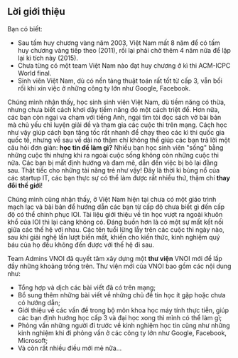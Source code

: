  
## Lời giới thiệu

Bạn có biết:

- Sau tấm huy chương vàng năm 2003, Việt Nam mất 8 năm để có tấm huy chương vàng tiếp theo (2011), rồi lại phải chờ thêm 4 năm nữa để lặp lại kì tích này (2015).
- Chưa từng có một team Việt Nam nào đạt huy chương ở kì thi ACM-ICPC World final.
- Sinh viên Việt Nam, dù có nền tảng thuật toán rất tốt từ cấp 3, vẫn bối rối khi xin việc ở những công ty lớn như Google, Facebook.

Chúng mình nhận thấy, học sinh sinh viên Việt Nam, dù tiềm năng có thừa, nhưng chưa biết cách khơi dậy tiềm năng đó một cách triệt để. Hơn nữa, các bạn còn ngại va chạm với tiếng Anh, ngại tìm tòi đọc sách vở bài bản mà chủ yếu chỉ luyện giải đề và tham gia các cuộc thi trên mạng. Cách học như vậy giúp cách bạn tăng tốc rất nhanh để chạy theo các kì thi quốc gia quốc tế, nhưng về sau về dài nó thậm chí không thể giúp các bạn trả lời một câu hỏi đơn giản: **học tin để làm gì?** Nhiều bạn học sinh viên "sống" bằng những cuộc thi nhưng khi ra ngoài cuộc sống không còn những cuộc thi nữa. Các bạn bị mất định hướng và đam mê, dẫn đến việc bị bỏ lại đằng sau. Thật tiếc cho những tài năng trẻ như vậy! Đây là thời kì bùng nổ của các startup IT, các bạn thực sự có thể làm được rất nhiều thứ, thậm chí **thay đổi thế giới**!

Chúng mình cũng nhận thấy, ở Việt Nam hiện tại chưa có một giáo trình mạch lạc và bài bản để hướng dẫn các bạn từ cấp độ chưa biết gì đến cấp độ có thể chinh phục IOI. Tài liệu giới thiệu về tin học vượt ra ngoài khuôn khổ của IOI thì lại càng không có. Đáng buồn hơn là có một sự mất kết nối giữa các thế hệ với nhau. Các tên tuổi lừng lẫy trên các cuộc thi ngày nào, sau khi giải nghệ lần lượt biến mất, khiến cho kiến thức, kinh nghiệm quý báu của họ đều không đến được với thế hệ đi sau.

Team Admins VNOI đã quyết tâm xây dựng một **thư viện** VNOI mới để lấp đầy những khoảng trống trên. Thư viện mới của VNOI bao gồm các nội dung như:

- Tổng hợp và dịch các bài viết đã có trên mạng;
- Bổ sung thêm những bài viết về những chủ đề tin học ít gặp hoặc chưa có hướng dẫn;
- Giới thiệu về các vấn đề trong bộ môn khoa học máy tính thực tiễn, giúp các bạn định hướng học cấp 3 và đại học xong thì mình có thể làm gì;
- Phỏng vấn những người đi trước về kinh nghiệm học tin cũng như những kinh nghiệm khi đi phỏng vấn ở các công ty lớn như Google, Facebook, Microsoft; 
- Và còn rất nhiều điều mới mẻ nữa...
